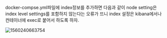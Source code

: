 docker-compse.yml파일에 index정보를 추가하면 다음과 같이 node setting은 index level settings를 포함하지 않는다는 오류가 뜨니 index 설정은 kibana에서나 컨테이너에 exec로 붙어서 하도록 하자.

![1560240663754](/home/jungeun/.config/Typora/typora-user-images/1560240663754.png)

